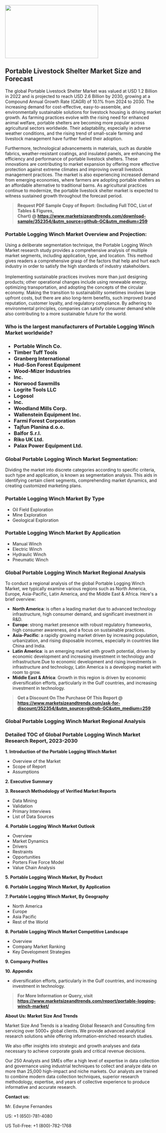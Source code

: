 <p><img class="alignnone size-medium wp-image-20088" src="https://ffe5etoiles.com/wp-content/uploads/2024/12/MST1-300x171.png" alt="" width="300" height="171" /></p><h2>Portable Livestock Shelter Market Size and Forecast</h2><p>The global Portable Livestock Shelter Market was valued at USD 1.2 Billion in 2022 and is projected to reach USD 2.6 Billion by 2030, growing at a Compound Annual Growth Rate (CAGR) of 10.1% from 2024 to 2030. The increasing demand for cost-effective, easy-to-assemble, and environmentally sustainable solutions for livestock housing is driving market growth. As farming practices evolve with the rising need for enhanced animal welfare, portable shelters are becoming more popular across agricultural sectors worldwide. Their adaptability, especially in adverse weather conditions, and the rising trend of small-scale farming and livestock management have further fueled their adoption.</p><p>Furthermore, technological advancements in materials, such as durable fabrics, weather-resistant coatings, and insulated panels, are enhancing the efficiency and performance of portable livestock shelters. These innovations are contributing to market expansion by offering more effective protection against extreme climates and improving overall livestock management practices. The market is also experiencing increased demand from emerging economies, where farmers are adopting portable shelters as an affordable alternative to traditional barns. As agricultural practices continue to modernize, the portable livestock shelter market is expected to witness sustained growth throughout the forecast period.</p></p><blockquote id="" class=""><strong>Request PDF Sample Copy of Report: (Including Full TOC, List of Tables &amp; Figures, Chart)&nbsp;@&nbsp;<strong><a href="https://www.marketsizeandtrends.com/download-sample/352354/&utm_source=github-GC&utm_medium=259" target="_blank">https://www.marketsizeandtrends.com/download-sample/352354/&utm_source=github-GC&utm_medium=259</a></strong></strong></blockquote><h3 id="" class="">Portable Logging Winch Market&nbsp;Overview and Projection:</h3><p id="" class="">Using a deliberate segmentation technique, the Portable Logging Winch Market research study provides a comprehensive analysis of multiple market segments, including application, type, and location. This method gives readers a comprehensive grasp of the factors that help and hurt each industry in order to satisfy the high standards of industry stakeholders. <br /> <br />Implementing sustainable practices involves more than just designing products; other operational changes include using renewable energy, optimizing transportation, and adopting the concepts of the circular economy. Making the transition to sustainability sometimes involves large upfront costs, but there are also long-term benefits, such improved brand reputation, customer loyalty, and regulatory compliance. By adhering to environmental principles, companies can satisfy consumer demand while also contributing to a more sustainable future for the world.</p><h3 id="" class="">Who is the largest manufacturers of&nbsp;Portable Logging Winch Market worldwide?</h3><h3 class=""><p><ul><li>Portable Winch Co. </li><li> Timber Tuff Tools </li><li> Granberg International </li><li> Hud-Son Forest Equipment </li><li> Wood-Mizer Industries </li><li> Inc. </li><li> Norwood Sawmills </li><li> Logrite Tools LLC </li><li> Logosol </li><li> Inc. </li><li> Woodland Mills Corp. </li><li> Wallenstein Equipment Inc. </li><li> Farmi Forest Corporation </li><li> Tajfun Planina d.o.o. </li><li> Balfor S.r.l. </li><li> Riko UK Ltd. </li><li> Palax Power Equipment Ltd.</li></ul></p></h3><h3 id="" class="">Global&nbsp;Portable Logging Winch Market Segmentation:</h3><p id="" class="">Dividing the market into discrete categories according to specific criteria, such type and application, is known as segmentation analysis. This aids in identifying certain client segments, comprehending market dynamics, and creating customized marketing plans.</p><h3 id="" class="">Portable Logging Winch Market&nbsp;By Type</h3><p><p><ul><li>Oil Field Exploration</li><li> Mine Exploration</li><li> Geological Exploration</p></li></ul></p></p><h3 id="" class="">Portable Logging Winch Market&nbsp;By Application</h3><p class=""><p><ul><li>Manual Winch</li><li> Electric Winch</li><li> Hydraulic Winch</li><li> Pneumatic Winch</li></ul></p></p><h3 id="" class="">Global Portable Logging Winch Market Regional Analysis</h3><p id="" class="">To conduct a regional analysis of the global Portable Logging Winch Market, we typically examine various regions such as North America, Europe, Asia-Pacific, Latin America, and the Middle East &amp; Africa. Here's a brief overview:</p><ul><li><strong>North America</strong>: is often a leading market due to advanced technology infrastructure, high consumer demand, and significant investment in R&amp;D.</li><li><strong>Europe</strong>: strong market presence with robust regulatory frameworks, high consumer awareness, and a focus on sustainable practices.</li><li><strong>Asia-Pacific</strong>: a rapidly growing market driven by increasing population, urbanization, and rising disposable incomes, especially in countries like China and India.</li><li><strong>Latin America</strong>: is an emerging market with growth potential, driven by economic development and increasing investment in technology and infrastructure.Due to economic development and rising investments in infrastructure and technology, Latin America is a developing market with room to grow.</li><li><strong>Middle East &amp; Africa</strong>: Growth in this region is driven by economic diversification efforts, particularly in the Gulf countries, and increasing investment in technology.</li></ul><blockquote id="" class=""><strong>Get a Discount On The Purchase Of This Report @ <strong><a href="https://www.marketsizeandtrends.com/ask-for-discount/352354/&utm_source=github-GC&utm_medium=259" target="_blank">https://www.marketsizeandtrends.com/ask-for-discount/352354/&utm_source=github-GC&utm_medium=259</a></strong></strong></blockquote><h3 id="" class="">Global Portable Logging Winch Market Regional Analysis</h3><h3 id="" class="">Detailed TOC of Global Portable Logging Winch Market Research Report, 2023-2030</h3><p id="" class=""><strong>1. Introduction of the Portable Logging Winch Market</strong></p><ul><li>Overview of the Market</li><li>Scope of Report</li><li>Assumptions</li></ul><p id="" class=""><strong>2. Executive Summary</strong></p><p id="" class=""><strong>3. Research Methodology of Verified Market Reports</strong></p><ul><li>Data Mining</li><li>Validation</li><li>Primary Interviews</li><li>List of Data Sources</li></ul><p id="" class=""><strong>4. Portable Logging Winch Market Outlook</strong></p><ul><li>Overview</li><li>Market Dynamics</li><li>Drivers</li><li>Restraints</li><li>Opportunities</li><li>Porters Five Force Model</li><li>Value Chain Analysis</li></ul><p id="" class=""><strong>5. Portable Logging Winch Market, By Product</strong></p><p id="" class=""><strong>6. Portable Logging Winch Market, By Application</strong></p><p id="" class=""><strong>7. Portable Logging Winch Market, By Geography</strong></p><ul><li>North America</li><li>Europe</li><li>Asia Pacific</li><li>Rest of the World</li></ul><p id="" class=""><strong>8. Portable Logging Winch Market Competitive Landscape</strong></p><ul><li>Overview</li><li>Company Market Ranking</li><li>Key Development Strategies</li></ul><p id="" class=""><strong>9. Company Profiles</strong></p><p id="" class=""><strong>10. Appendix</strong></p><ul><li>diversification efforts, particularly in the Gulf countries, and increasing investment in technology.</li></ul><blockquote id="" class=""><strong>For More Information or Query, visit <strong><strong><a href="https://www.marketsizeandtrends.com/report/portable-logging-winch-market/" target="_blank">https://www.marketsizeandtrends.com/report/portable-logging-winch-market/</a></strong></strong></strong></blockquote><p id="" class=""><strong>About Us: Market Size And Trends</strong></p><p id="" class="">Market Size And Trends is a leading Global Research and Consulting firm servicing over 5000+ global clients. We provide advanced analytical research solutions while offering information-enriched research studies.</p><p id="" class="">We also offer insights into strategic and growth analyses and data necessary to achieve corporate goals and critical revenue decisions.</p><p id="" class="">Our 250 Analysts and SMEs offer a high level of expertise in data collection and governance using industrial techniques to collect and analyze data on more than 25,000 high-impact and niche markets. Our analysts are trained to combine modern data collection techniques, superior research methodology, expertise, and years of collective experience to produce informative and accurate research.</p><p id="" class=""><strong>Contact us:</strong></p><p id="" class="">Mr. Edwyne Fernandes</p><p id="" class="">US: +1 (650)-781-4080</p><p id="" class="">US Toll-Free: +1 (800)-782-1768</p>
